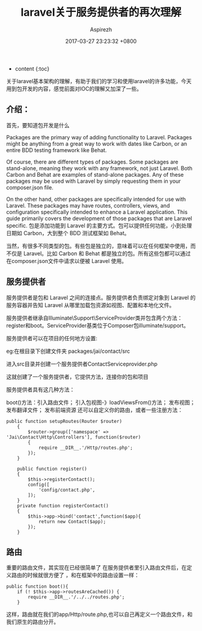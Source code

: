 ﻿---
layout: post
title:  "laravel关于服务提供者的再次理解"
date:   2017-03-27 23:23:32 +0800
categories: Laravel—中间操作流
tags:  IoC laravel
author: Aspirezh
---

* content
{:toc}

关于laravel基本架构的理解，有助于我们的学习和使用laravel的许多功能，今天用到包开发的内容，感觉前面对IOC的理解又加深了一些。



## 介绍：

首先，要知道包开发是什么

Packages are the primary way of adding functionality to Laravel. Packages might be anything from a great way to work with dates like Carbon, or an entire BDD testing framework like Behat.

Of course, there are different types of packages. Some packages are stand-alone, meaning they work with any framework, not just Laravel. Both Carbon and Behat are examples of stand-alone packages. Any of these packages may be used with Laravel by simply requesting them in your  composer.json file.

On the other hand, other packages are specifically intended for use with Laravel. These packages may have routes, controllers, views, and configuration specifically intended to enhance a Laravel application. This guide primarily covers the development of those packages that are Laravel specific.
包是添加功能到 Laravel 的主要方式。包可以提供任何功能，小到处理日期如 Carbon，大到整个 BDD 测试框架如 Behat。

当然，有很多不同类型的包。有些包是独立的，意味着可以在任何框架中使用，而不仅是 Laravel。比如 Carbon 和 Behat 都是独立的包。所有这些包都可以通过在composer.json文件中请求以便被 Laravel 使用。
## 服务提供者
服务提供者是包和 Laravel 之间的连接点。服务提供者负责绑定对象到 Laravel 的服务容器并告知 Laravel 从哪里加载包资源如视图、配置和本地化文件。

服务提供者继承自Illuminate\Support\ServiceProvider类并包含两个方法：register和boot。ServiceProvider基类位于Composer包illuminate/support。

服务提供者可以在项目的任何地方设置:

eg:在根目录下创建文件夹 packages/jai/contact/src

进入src目录并创建一个服务提供者ContactServiceprovider.php

这就创建了一个服务提供者，它提供方法，连接你的包和项目

服务提供者具有这几种方法：

boot()方法：引入路由文件；
                    引入包视图-》loadViewsFrom()方法；
                    发布视图；
                    发布翻译文件；
                    发布前端资源
还可以自定义你的路由，或者一些注册方法：

```
public function setupRoutes(Router $router)
    {
        $router->group(['namespace' => 'Jai\Contact\Http\Controllers'], function($router)
        {
            require __DIR__.'/Http/routes.php';
        });
    }

    public function register()
    {
        $this->registerContact();
        config([
            'config/contact.php',
        ]);
    }
    private function registerContact()
    {
        $this->app->bind('contact',function($app){
            return new Contact($app);
        });
    }
```
## 路由
重要的路由文件，其实现在已经很简单了 
在服务提供者里引入路由文件后，在定义路由的时候就很方便了 ，和在框架中的路由设置一样：

```
public function boot(){
    if (! $this->app->routesAreCached()) {
        require __DIR__.'/../../routes.php';
    }
```
这样，路由就在我们的app/Http/route.php,也可以自己再定义一个路由文件，和我们原生的路由分开。